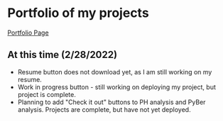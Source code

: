 # Portfolio of my projects

[Portfolio Page](https://tonywang3571.github.io/Portfolio/)

## At this time (2/28/2022)
- Resume button does not download yet, as I am still working on my resume.
- Work in progress button - still working on deploying my project, but project is complete.
- Planning to add "Check it out" buttons to PH analysis and PyBer analysis. Projects are complete, but have not yet deployed.
